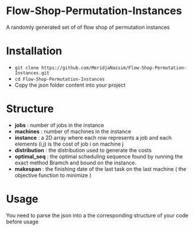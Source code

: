 # Flow-Shop-Permutation-Instances
A randomly generated set of of flow shop of permutation instances 

# Installation
- `git clone https://github.com/MeridjaNassim/Flow-Shop-Permutation-Instances.git`
- `cd Flow-Shop-Permutation-Instances`
- Copy the json folder content into your project

# Structure
- **jobs** : number of jobs in the instance
- **machines** : number of machines in the instance 
- **instance** : a 2D array where each row represents a job and each elements (i,j) is the cost of job i on machine j
- **distribution** : the distribution used to generate the costs
- **optimal_seq** : the optimal scheduling sequence found by running the exact method Bramch and bound on the instance.
- **makespan** : the finishing date of the last task on the last machine ( the objective function to minimize )

# Usage 
You need to parse the json into a the corresponding structure of your code before usage
